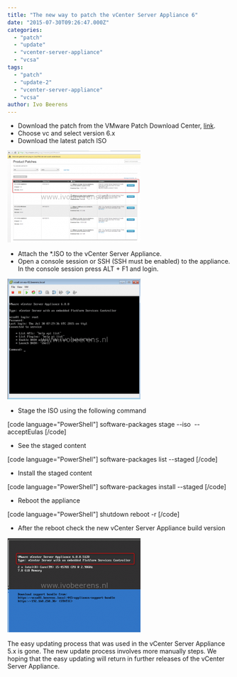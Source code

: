 ```yaml
---
title: "The new way to patch the vCenter Server Appliance 6"
date: "2015-07-30T09:26:47.000Z"
categories: 
  - "patch"
  - "update"
  - "vcenter-server-appliance"
  - "vcsa"
tags: 
  - "patch"
  - "update-2"
  - "vcenter-server-appliance"
  - "vcsa"
author: Ivo Beerens
---
```


- Download the patch from the VMware Patch Download Center, [link](https://my.VMware.com/group/VMware/patch).
- Choose vc and select version 6.x
- Download the latest patch ISO

[![1_patch](images/1_patch-300x207.png)](images/1_patch.png)

- Attach the \*.ISO to the vCenter Server Appliance.
- Open a console session or SSH (SSH must be enabled) to the appliance. In the console session press ALT + F1 and login.

[![vcsa](images/vcsa-300x272.png)](images/vcsa.png)

- Stage the ISO using the following command

\[code language="PowerShell"\] software-packages stage --iso  --acceptEulas \[/code\]

- See the staged content

\[code language="PowerShell"\] software-packages list --staged \[/code\]

- Install the staged content

\[code language="PowerShell"\] software-packages install --staged \[/code\]

- Reboot the appliance

\[code language="PowerShell"\] shutdown reboot -r \[/code\]

- After the reboot check the new vCenter Server Appliance build version

[![vcsa version](images/vcsa-version-300x213.png)](images/vcsa-version.png)

The easy updating process that was used in the vCenter Server Appliance 5.x is gone. The new update process involves more manually steps. We hoping that the easy updating will return in further releases of the vCenter Server Appliance.



